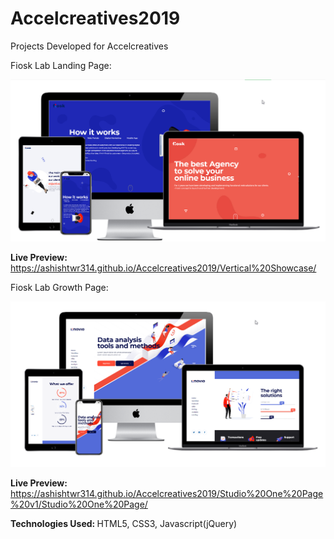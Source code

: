 # Accelcreatives2019
Projects Developed for Accelcreatives

Fiosk Lab Landing Page: 

<img src="https://github.com/ashishtwr314/Accelcreatives2019/blob/master/Vertical%20Showcase/FioskLab.png" alt="Landing Banner" />

<b>Live Preview: </b> https://ashishtwr314.github.io/Accelcreatives2019/Vertical%20Showcase/



Fiosk Lab Growth Page: 

<img src="https://github.com/ashishtwr314/Accelcreatives2019/blob/master/Studio%20One%20Page%20v1/Studio%20One%20Page/Fioklab-Growth.png" alt="Growth Page Banner" />

<b>Live Preview: </b> https://ashishtwr314.github.io/Accelcreatives2019/Studio%20One%20Page%20v1/Studio%20One%20Page/



<b>Technologies Used: </b>  HTML5, CSS3, Javascript(jQuery)








